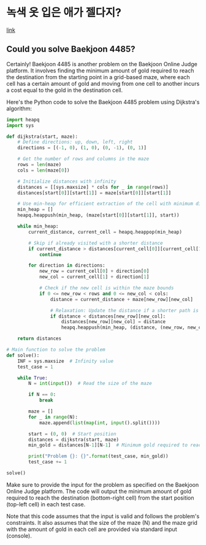 # 녹색 옷 입은 애가 젤다지?

[link](https://www.acmicpc.net/problem/4485)

## Could you solve Baekjoon 4485?

Certainly! Baekjoon 4485 is another problem on the Baekjoon Online Judge platform. It involves finding the minimum amount of gold required to reach the destination from the starting point in a grid-based maze, where each cell has a certain amount of gold and moving from one cell to another incurs a cost equal to the gold in the destination cell.

Here's the Python code to solve the Baekjoon 4485 problem using Dijkstra's algorithm:

```python
import heapq
import sys

def dijkstra(start, maze):
    # Define directions: up, down, left, right
    directions = [(-1, 0), (1, 0), (0, -1), (0, 1)]

    # Get the number of rows and columns in the maze
    rows = len(maze)
    cols = len(maze[0])

    # Initialize distances with infinity
    distances = [[sys.maxsize] * cols for _ in range(rows)]
    distances[start[0]][start[1]] = maze[start[0]][start[1]]

    # Use min-heap for efficient extraction of the cell with minimum distance
    min_heap = []
    heapq.heappush(min_heap, (maze[start[0]][start[1]], start))

    while min_heap:
        current_distance, current_cell = heapq.heappop(min_heap)

        # Skip if already visited with a shorter distance
        if current_distance > distances[current_cell[0]][current_cell[1]]:
            continue

        for direction in directions:
            new_row = current_cell[0] + direction[0]
            new_col = current_cell[1] + direction[1]

            # Check if the new cell is within the maze bounds
            if 0 <= new_row < rows and 0 <= new_col < cols:
                distance = current_distance + maze[new_row][new_col]

                # Relaxation: Update the distance if a shorter path is found
                if distance < distances[new_row][new_col]:
                    distances[new_row][new_col] = distance
                    heapq.heappush(min_heap, (distance, (new_row, new_col)))

    return distances

# Main function to solve the problem
def solve():
    INF = sys.maxsize  # Infinity value
    test_case = 1

    while True:
        N = int(input())  # Read the size of the maze

        if N == 0:
            break

        maze = []
        for _ in range(N):
            maze.append(list(map(int, input().split())))

        start = (0, 0)  # Start position
        distances = dijkstra(start, maze)
        min_gold = distances[N-1][N-1]  # Minimum gold required to reach the destination

        print("Problem {}: {}".format(test_case, min_gold))
        test_case += 1

solve()
```

Make sure to provide the input for the problem as specified on the Baekjoon Online Judge platform. The code will output the minimum amount of gold required to reach the destination (bottom-right cell) from the start position (top-left cell) in each test case.

Note that this code assumes that the input is valid and follows the problem's constraints. It also assumes that the size of the maze (N) and the maze grid with the amount of gold in each cell are provided via standard input (console).
